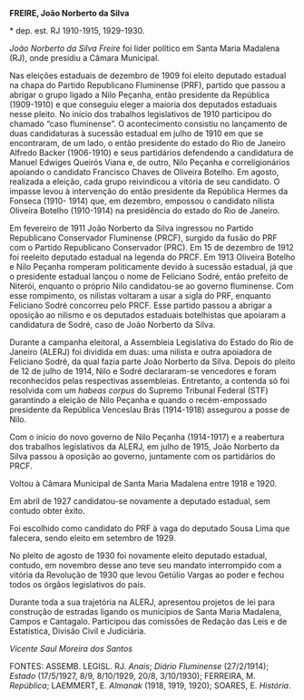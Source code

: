 **FREIRE, João Norberto da Silva**

\* dep. est. RJ 1910-1915, 1929-1930.

*João Norberto da Silva Freire* foi líder político em Santa Maria
Madalena (RJ), onde presidiu a Câmara Municipal.

Nas eleições estaduais de dezembro de 1909 foi eleito deputado estadual
na chapa do Partido Republicano Fluminense (PRF), partido que passou a
abrigar o grupo ligado a Nilo Peçanha, então presidente da República
(1909-1910) e que conseguiu eleger a maioria dos deputados estaduais
nesse pleito. No início dos trabalhos legislativos de 1910 participou do
chamado “caso fluminense”. O acontecimento consistiu no lançamento de
duas candidaturas à sucessão estadual em julho de 1910 em que se
encontraram, de um lado, o então presidente do estado do Rio de Janeiro
Alfredo Backer (1906-1910) e seus partidários defendendo a candidatura
de Manuel Edwiges Queirós Viana e, de outro, Nilo Peçanha e
correligionários apoiando o candidato Francisco Chaves de Oliveira
Botelho. Em agosto, realizada a eleição, cada grupo reivindicou a
vitória de seu candidato. O impasse levou à intervenção do então
presidente da República Hermes da Fonseca (1910- 1914) que, em dezembro,
empossou o candidato nilista Oliveira Botelho (1910-1914) na presidência
do estado do Rio de Janeiro.

Em fevereiro de 1911 João Norberto da Silva ingressou no Partido
Republicano Conservador Fluminense (PRCF), surgido da fusão do PRF com o
Partido Republicano Conservador (PRC). Em 15 de dezembro de 1912 foi
reeleito deputado estadual na legenda do PRCF. Em 1913 Oliveira Botelho
e Nilo Peçanha romperam politicamente devido à sucessão estadual, já que
o presidente estadual lançou o nome de Feliciano Sodré, então prefeito
de Niterói, enquanto o próprio Nilo candidatou-se ao governo fluminense.
Com esse rompimento, os nilistas voltaram a usar a sigla do PRF,
enquanto Feliciano Sodré concorreu pelo PRCF. Esse partido passou a
abrigar a oposição ao nilismo e os deputados estaduais botelhistas que
apoiaram a candidatura de Sodré, caso de João Norberto da Silva.

Durante a campanha eleitoral, a Assembleia Legislativa do Estado do Rio
de Janeiro (ALERJ) foi dividida em duas: uma nilista e outra apoiadora
de Feliciano Sodré, da qual fazia parte João Norberto da Silva. Depois
do pleito de 12 de julho de 1914, Nilo e Sodré declararam-se vencedores
e foram reconhecidos pelas respectivas assembleias. Entretanto, a
contenda só foi resolvida com um *habeas corpus* do Supremo Tribunal
Federal (STF) garantindo a eleição de Nilo Peçanha e quando o
recém-empossado presidente da República Venceslau Brás (1914-1918)
assegurou a posse de Nilo.

Com o início do novo governo de Nilo Peçanha (1914-1917) e a reabertura
dos trabalhos legislativos da ALERJ, em julho de 1915, João Norberto da
Silva passou à oposição ao governo, juntamente com os partidários do
PRCF.

Voltou à Câmara Municipal de Santa Maria Madalena entre 1918 e 1920.

Em abril de 1927 candidatou-se novamente a deputado estadual, sem
contudo obter êxito.

Foi escolhido como candidato do PRF à vaga do deputado Sousa Lima que
falecera, sendo eleito em setembro de 1929.

No pleito de agosto de 1930 foi novamente eleito deputado estadual,
contudo, em novembro desse ano teve seu mandato interrompido com a
vitória da Revolução de 1930 que levou Getúlio Vargas ao poder e fechou
todos os órgãos legislativos do país.

Durante toda a sua trajetória na ALERJ, apresentou projetos de lei para
construção de estradas ligando os municípios de Santa Maria Madalena,
Campos e Cantagalo. Participou das comissões de Redação das Leis e de
Estatística, Divisão Civil e Judiciária.

*Vicente Saul Moreira dos Santos*

FONTES: ASSEMB. LEGISL. RJ. *Anais*; *Diário Fluminense* (27/2/1914);
*Estado* (17/5/1927, 8/9, 8/10/1929, 20/8, 3/10/1930); FERREIRA, M.
*República*; LAEMMERT, E. *Almanak* (1918, 1919, 1920); SOARES, E.
*História*.
